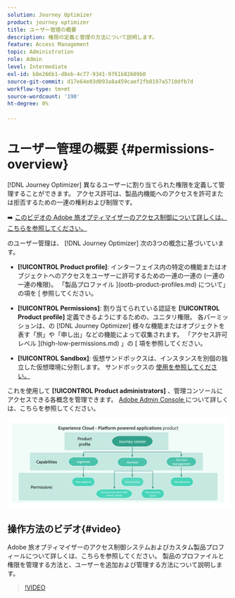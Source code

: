 ```yaml
---
solution: Journey Optimizer
product: journey optimizer
title: ユーザー管理の概要
description: 権限の定義と管理の方法について説明します。
feature: Access Management
topic: Administration
role: Admin
level: Intermediate
exl-id: b8e266b1-d8eb-4c77-9341-9761b82609b0
source-git-commit: d17e64e03d093a8a459caef2fb0197a5710dfb7d
workflow-type: tm+mt
source-wordcount: '190'
ht-degree: 0%

---
```


# ユーザー管理の概要 {#permissions-overview}

[!DNL Journey Optimizer] 異なるユーザーに割り当てられた権限を定義して管理することができます。 アクセス許可は、製品内機能へのアクセスを許可または拒否するための一連の権利および制限です。

➡️ [ このビデオの Adobe 旅オプティマイザーのアクセス制御について詳しくは、こちらを参照してください。](#video)

のユーザー管理は、 [!DNL Journey Optimizer] 次の3つの概念に基づいています。

* **[!UICONTROL Product profile]**: インターフェイス内の特定の機能またはオブジェクトへのアクセスをユーザーに許可するための一連の一連の (一連の一連の権限)。 「製品プロファイル ](ootb-product-profiles.md) について」の項を [ 参照してください。

* **[!UICONTROL Permissions]**: 割り当てられている認証を **[!UICONTROL Product profile]** 定義できるようにするための、ユニタリ権限。 各パーミッションは、の [!DNL Journey Optimizer] 様々な機能またはオブジェクトを表す「旅」や「申し出」などの機能によって収集されます。 「アクセス許可レベル ](high-low-permissions.md) 」の [ 項を参照してください。

* **[!UICONTROL Sandbox]**: 仮想サンドボックスは、インスタンスを別個の独立した仮想環境に分割します。 サンドボックスの [ 使用を参照してください。](sandboxes.md)

これを使用して **[!UICONTROL Product administrators]** 、管理コンソールにアクセスできる各概念を管理できます。 [Adobe Admin Console ](https://helpx.adobe.com/enterprise/managing/user-guide.html) について詳しくは、こちらを参照してください。

![](assets/do-not-localize/permissions_2.png)

## 操作方法のビデオ{#video}

Adobe 旅オプティマイザーのアクセス制御システムおよびカスタム製品プロフィールについて詳しくは、こちらを参照してください。 製品のプロファイルと権限を管理する方法と、ユーザーを追加および管理する方法について説明します。

>[!VIDEO](https://video.tv.adobe.com/v/333998?quality=12)

